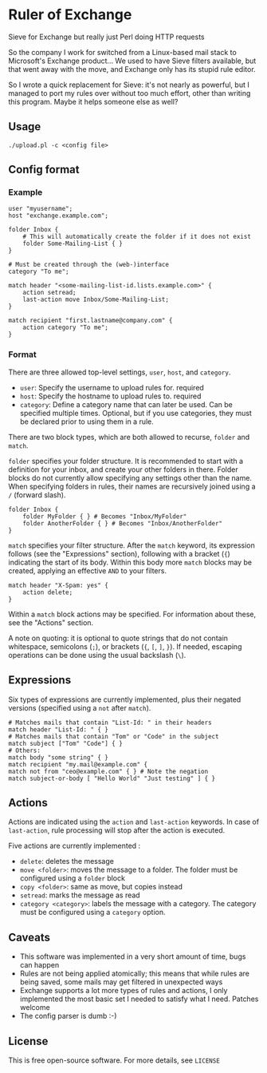 # Ruler of Exchange

Sieve for Exchange but really just Perl doing HTTP requests

So the company I work for switched from a Linux-based mail stack to Microsoft's Exchange product... We used to have Sieve filters available, but that went away with the move, and Exchange only has its stupid rule editor.

So I wrote a quick replacement for Sieve: it's not nearly as powerful, but I managed to port my rules over without too much effort, other than writing this program. Maybe it helps someone else as well?

## Usage

    ./upload.pl -c <config file>

## Config format

### Example

    user "myusername";
    host "exchange.example.com";
    
    folder Inbox {
        # This will automatically create the folder if it does not exist
        folder Some-Mailing-List { }
    }
    
    # Must be created through the (web-)interface
    category "To me";
    
    match header "<some-mailing-list-id.lists.example.com>" {
        action setread;
        last-action move Inbox/Some-Mailing-List;
    }
    
    match recipient "first.lastname@company.com" {
        action category "To me";
    }

### Format

There are three allowed top-level settings, `user`, `host`, and `category`.

 - `user`: Specify the username to upload rules for. required
 - `host`: Specify the hostname to upload rules to. required
 - `category`: Define a category name that can later be used. Can be specified multiple times. Optional, but if you use categories, they must be declared prior to using them in a rule.

There are two block types, which are both allowed to recurse, `folder` and `match`.

`folder` specifies your folder structure. It is recommended to start with a definition for your inbox, and create your other folders in there. Folder blocks do not currently allow specifying any settings other than the name. When specifying folders in rules, their names are recursively joined using a `/` (forward slash).

    folder Inbox {
        folder MyFolder { } # Becomes "Inbox/MyFolder"
        folder AnotherFolder { } # Becomes "Inbox/AnotherFolder"
    }

`match` specifies your filter structure. After the `match` keyword, its expression follows (see the "Expressions" section), following with a bracket (`{`) indicating the start of its body. Within this body more `match` blocks may be created, applying an effective `AND` to your filters.

    match header "X-Spam: yes" {
        action delete;
    }

Within a `match` block actions may be specified. For information about these, see the "Actions" section.

A note on quoting: it is optional to quote strings that do not contain whitespace, semicolons (`;`), or brackets (`{`, `[`, `]`, `}`). If needed, escaping operations can be done using the usual backslash (`\`).

## Expressions

Six types of expressions are currently implemented, plus their negated versions (specified using a `not` after `match`).

    # Matches mails that contain "List-Id: " in their headers
    match header "List-Id: " { }
    # Matches mails that contain "Tom" or "Code" in the subject
    match subject ["Tom" "Code"] { }
    # Others:
    match body "some string" { }
    match recipient "my.mail@example.com" { 
    match not from "ceo@example.com" { } # Note the negation
    match subject-or-body [ "Hello World" "Just testing" ] { }

## Actions

Actions are indicated using the `action` and `last-action` keywords. In case of `last-action`, rule processing will stop after the action is executed.

Five actions are currently implemented :

 - `delete`: deletes the message
 - `move <folder>`: moves the message to a folder. The folder must be configured using a `folder` block
 - `copy <folder>`: same as move, but copies instead
 - `setread`: marks the message as read
 - `category <category>`: labels the message with a category. The category must be configured using a `category` option.

## Caveats

 - This software was implemented in a very short amount of time, bugs can happen
 - Rules are not being applied atomically; this means that while rules are being saved, some mails may get filtered in unexpected ways
 - Exchange supports a lot more types of rules and actions, I only implemented the most basic set I needed to satisfy what I need. Patches welcome
 - The config parser is dumb :-)

## License

This is free open-source software. For more details, see `LICENSE`
